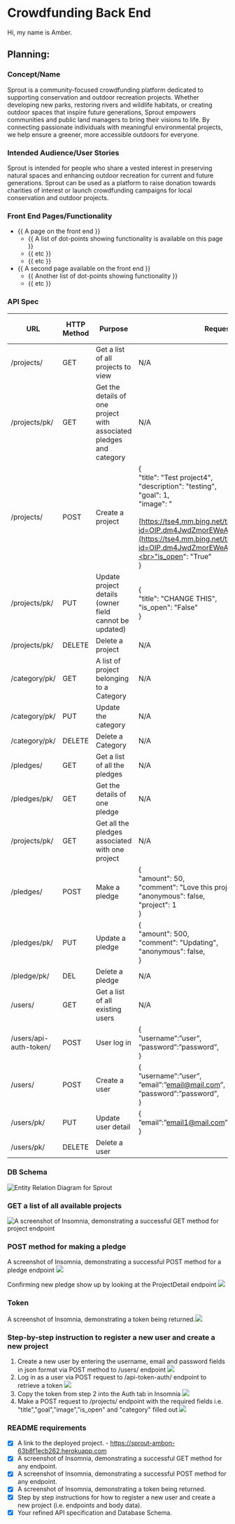 # Crowdfunding Back End
Hi, my name is Amber. 

## Planning:
### Concept/Name
Sprout is a community-focused crowdfunding platform dedicated to supporting conservation and outdoor recreation projects. Whether developing new parks, restoring rivers and wildlife habitats, or creating outdoor spaces that inspire future generations, Sprout empowers communities and public land managers to bring their visions to life. By connecting passionate individuals with meaningful environmental projects, we help ensure a greener, more accessible outdoors for everyone.

### Intended Audience/User Stories
Sprout is intended for people who share a vested interest in preserving natural spaces and enhancing outdoor recreation for current and future generations. Sprout can be used as a platform to raise donation towards charities of interest or launch crowdfunding campaigns for local conservation and outdoor projects.

### Front End Pages/Functionality
- {{ A page on the front end }}
    - {{ A list of dot-points showing functionality is available on this page }}
    - {{ etc }}
    - {{ etc }}
- {{ A second page available on the front end }}
    - {{ Another list of dot-points showing functionality }}
    - {{ etc }}

### API Spec

| URL                    | HTTP Method | Purpose                                                              | Request Body                                                                                                                                                                                                                                                              | Successful Response Code | Authentication/Authorisation                                           |
| ---------------------- | ----------- | -------------------------------------------------------------------- | ------------------------------------------------------------------------------------------------------------------------------------------------------------------------------------------------------------------------------------------------------------------------- | ------------------------ | ---------------------------------------------------------------------- |
| /projects/             | GET         | Get a list of all projects to view                                   | N/A                                                                                                                                                                                                                                                                       | 200                      | None -view only                                                        |
| /projects/pk/          | GET         | Get the details of one project with associated pledges and  category | N/A                                                                                                                                                                                                                                                                       | 200                      | None                                                                   |
| /projects/             | POST        | Create a project                                                     | {<br>"title": "Test project4",<br>"description": "testing",<br>"goal": 1,<br>"image": "<br><br>[https://tse4.mm.bing.net/th?id=OIP.dm4JwdZmorEWeATp2nlSCgAAAA&pid=Api](https://tse4.mm.bing.net/th?id=OIP.dm4JwdZmorEWeATp2nlSCgAAAA&pid=Api)",<br>"is_open": "True"<br>} | 201                      | a user - needs to have login details and is logged in                  |
| /projects/pk/          | PUT         | Update project details (owner field cannot be updated)               | {<br>"title": "CHANGE THIS",<br>"is_open": "False"<br>}                                                                                                                                                                                                                   | 200                      | A logged-in user who is the project creator                            |
| /projects/pk/          | DELETE      | Delete a project                                                     | N/A                                                                                                                                                                                                                                                                       | 204                      | A logged-in user who is the project creator                            |
| /category/pk/          | GET         | A list of project belonging to a Category                            | N/A                                                                                                                                                                                                                                                                       | 200                      | None                                                                   |
| /category/pk/          | PUT         | Update the category                                                  | N/A                                                                                                                                                                                                                                                                       | 201                      | ADMIN                                                                  |
| /category/pk/          | DELETE      | Delete a Category                                                    | N/A                                                                                                                                                                                                                                                                       | 204                      | ADMIN                                                                  |
| /pledges/              | GET         | Get a list of all the pledges                                        | N/A                                                                                                                                                                                                                                                                       | 200                      | Admin (Superuser)                                                      |
| /pledges/pk/           | GET         | Get the details of one pledge                                        | N/A                                                                                                                                                                                                                                                                       | 200                      | Admin/owner of the pledge                                              |
| /projects/pk/          | GET         | Get all the pledges associated with one project                      | N/A                                                                                                                                                                                                                                                                       | 200                      | None                                                                   |
| /pledges/              | POST        | Make a pledge                                                        | {<br>"amount": 50,<br>"comment": "Love this project!",<br>"anonymous": false,<br>"project": 1<br>}                                                                                                                                                                        | 201                      | A logged-in user                                                       |
| /pledges/pk/           | PUT         | Update a pledge                                                      | {<br>"amount": 500,<br>"comment": "Updating",<br>"anonymous": false,<br>}                                                                                                                                                                                                 | 201                      | A logged-in user who created the pledge (Admin Should not have access) |
| /pledge/pk/            | DEL         | Delete a pledge                                                      | N/A                                                                                                                                                                                                                                                                       | 200                      | Admin                                                                  |
| /users/                | GET         | Get a list of all existing users                                     | N/A                                                                                                                                                                                                                                                                       | 200                      | Admin                                                                  |
| /users/api-auth-token/ | POST        | User log in                                                          | {<br>”username”:”user”,<br>”password”:”password”,<br>}                                                                                                                                                                                                                    | 200                      | A user who has log in details                                          |
| /users/                | POST        | Create a user                                                        | {<br>”username”:”user”,<br>”email”:”email@mail.com”,<br>”password”:”password”,<br>}                                                                                                                                                                                       | 201                      | None                                                                   |
| /users/pk/             | PUT         | Update user detail                                                   | {<br>”email”:”email1@mail.com”,<br>}                                                                                                                                                                                                                                      | 200                      | Admin/account owner                                                    |
| /users/pk/             | DELETE      | Delete a user                                                        |                                                                                                                                                                                                                                                                           | 204                      | Admin                                                                  |


### DB Schema
![Entity Relation Diagram for Sprout](./images/ERD.png)

### GET a list of all available projects
![A screenshot of Insomnia, demonstrating a successful GET method for project endpoint](./images/GET_ALL_PROJECTS.png)

### POST method for making a pledge
A screenshot of Insomnia, demonstrating a successful POST method for a pledge endpoint ![](./images/post_pledge.png)

Confirming new pledge show up by looking at the ProjectDetail endpoint ![](./images/project_and_pledge.png)

### Token
A screenshot of Insomnia, demonstrating a token being returned.![](./images/token.png)

### Step-by-step instruction to register a new user and create a new project
1. Create a new user by entering the username, email and password fields in json format via POST method to /users/ endpoint ![](./images/creating_new_user.png)
2. Log in as a user via POST request to /api-token-auth/ endpoint to retrieve a token ![](./images/login.png)
3. Copy the token from step 2 into the Auth tab in Insomnia ![](./images/addtoken.png)
4. Make a POST request to /projects/ endpoint with the required fields i.e. "title","goal","image","is_open" and "category" filled out ![](./images/new_project_creation.png)

### README requirements
- [x] A link to the deployed project. - https://sprout-ambon-63b8f1ecb262.herokuapp.com
- [x] A screenshot of Insomnia, demonstrating a successful GET method for any endpoint.
- [x] A screenshot of Insomnia, demonstrating a successful POST method for any endpoint.
- [x] A screenshot of Insomnia, demonstrating a token being returned.
- [x] Step by step instructions for how to register a new user and create a new project (i.e. endpoints and body data).
- [X] Your refined API specification and Database Schema.